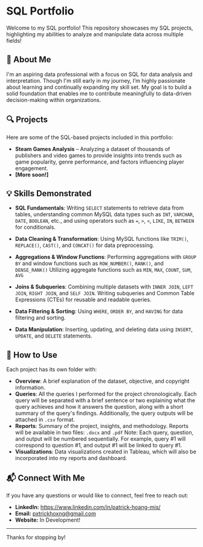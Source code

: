 # SQL Portfolio

Welcome to my SQL portfolio! This repository showcases my SQL projects, highlighting my abilities to analyze and manipulate data across multiple fields!

## 📌 About Me
I'm an aspiring data professional with a focus on SQL for data analysis and interpretation. Though I'm still early in my journey, I’m highly passionate about learning and continually expanding my skill set. My goal is to build a solid foundation that enables me to contribute meaningfully to data-driven decision-making within organizations.

## 🔍 Projects
Here are some of the SQL-based projects included in this portfolio:

- **Steam Games Analysis** – Analyzing a dataset of thousands of publishers and video games to provide insights into trends such as game popularity, genre performance, and factors influencing player engagement.
- **[More soon!]** 

## 💡 Skills Demonstrated
- **SQL Fundamentals**: Writing `SELECT` statements to retrieve data from tables, understanding common MySQL data types such as `INT`, `VARCHAR`, `DATE`, `BOOLEAN`, etc.,
  and using operators such as `=`, `>`, `<`, `LIKE`, `IN`, `BETWEEN` for conditionals.

- **Data Cleaning & Transformation**: Using MySQL functions like `TRIM()`, `REPLACE()`, `CAST()`, and `CONCAT()` for data preprocessing.

- **Aggregations & Window Functions**: Performing aggregations with `GROUP BY` and window functions such as `ROW_NUMBER()`, `RANK()`, and `DENSE_RANK()`
  Utilizing aggregate functions such as `MIN`, `MAX`, `COUNT`, `SUM`, `AVG`

- **Joins & Subqueries**: Combining multiple datasets with `INNER JOIN`, `LEFT JOIN`, `RIGHT JOIN`, and `SELF JOIN`.
  Writing subqueries and Common Table Expressions (CTEs) for reusable and readable queries.

- **Data Filtering & Sorting**:  Using `WHERE`, `ORDER BY`, and `HAVING` for data filtering and sorting.

- **Data Manipulation**:  Inserting, updating, and deleting data using `INSERT`, `UPDATE`, and `DELETE` statements.

## 📂 How to Use
Each project has its own folder with:
- **Overview**: A brief explanation of the dataset, objective, and copyright information.
- **Queries**: All the queries I performed for the project chronologically. Each query will be separated with a brief sentence or two explaining what the query achieves and how it answers the question, along with a short summary of the query's findings. Additionally, the query outputs will be attached in `.csv` format.
- **Reports**: Summary of the project, insights, and methodology. Reports will be available in two files: `.docx` and `.pdf`
Note: Each query, question, and output will be numbered sequentially. For example, query #1 will correspond to question #1, and output #1 will be linked to query #1.
- **Visualizations**: Data visualizations created in Tableau, which will also be incorporated into my reports and dashboard.

## 📬 Connect With Me
If you have any questions or would like to connect, feel free to reach out:
- **LinkedIn:** https://www.linkedin.com/in/patrick-hoang-mis/
- **Email:** pxtrickhoxng@gmail.com
- **Website:** In Development!

---

Thanks for stopping by!
